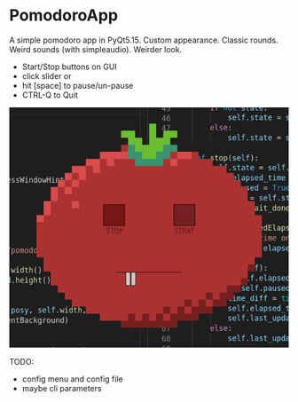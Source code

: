 # PomodoroApp
A simple pomodoro app in PyQt5.15. Custom appearance. Classic rounds. Weird sounds (with simpleaudio). Weirder look.

- Start/Stop buttons on GUI
- click slider or
- hit [space] to pause/un-pause
- CTRL-Q to Quit

![](screenshot_1.png)

TODO:
- config menu and config file
- maybe cli parameters
